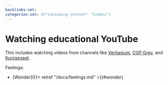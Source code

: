 ```yaml
---
backlinks-set: 
categories-set: #{"Consuming Content" "Videos"}
---
```

# Watching educational YouTube

This includes watching videos from channels like [Veritasium](https://www.youtube.com/user/1veritasium), [CGP Grey](https://www.youtube.com/user/CGPGrey), and [Kurzgesagt](https://www.youtube.com/user/Kurzgesagt).

Feelings: 

  - [Wonder]({{< relref "/docs/feelings.md" >}}#wonder)